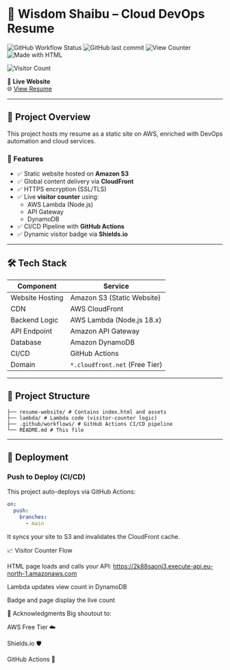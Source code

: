 # 💼 Wisdom Shaibu – Cloud DevOps Resume

![GitHub Workflow Status](https://img.shields.io/github/actions/workflow/status/wizzfi1/resume-deploy/deploy.yml?branch=main&label=build&logo=github&style=flat-square)
![GitHub last commit](https://img.shields.io/github/last-commit/wizzfi1/resume-deploy?style=flat-square)
![View Counter](https://img.shields.io/badge/dynamic/json?color=blue&label=Views&query=views&url=https://2k88saonj3.execute-api.eu-north-1.amazonaws.com&style=flat-square)
![Made with HTML](https://img.shields.io/badge/Built%20with-HTML%2FCSS-blue?style=flat-square&logo=html5)

![Visitor Count](https://img.shields.io/badge/dynamic/json?label=👁️%20Views&url=https://2k88saonj3.execute-api.eu-north-1.amazonaws.com&query=views&color=blue)

📍 **Live Website**  
🌐 [View Resume](https://d19tltegw3kn0f.cloudfront.net)

---

## 🚀 Project Overview

This project hosts my resume as a static site on AWS, enriched with DevOps automation and cloud services.

### 🌟 Features

- ✅ Static website hosted on **Amazon S3**
- ✅ Global content delivery via **CloudFront**
- ✅ HTTPS encryption (SSL/TLS)
- ✅ Live **visitor counter** using:
  - AWS Lambda (Node.js)
  - API Gateway
  - DynamoDB
- ✅ CI/CD Pipeline with **GitHub Actions**
- ✅ Dynamic visitor badge via **Shields.io**

---

## 🛠️ Tech Stack

| Component      | Service                     |
|----------------|-----------------------------|
| Website Hosting| Amazon S3 (Static Website)  |
| CDN            | AWS CloudFront              |
| Backend Logic  | AWS Lambda (Node.js 18.x)   |
| API Endpoint   | Amazon API Gateway          |
| Database       | Amazon DynamoDB             |
| CI/CD          | GitHub Actions              |
| Domain         | `*.cloudfront.net` (Free Tier) |

---

## 📂 Project Structure

```
├── resume-website/ # Contains index.html and assets
├── lambda/ # Lambda code (visitor-counter logic)
├── .github/workflows/ # GitHub Actions CI/CD pipeline
└── README.md # This file

```


---

## 🔄 Deployment

### Push to Deploy (CI/CD)

This project auto-deploys via GitHub Actions:

```yaml
on:
  push:
    branches:
      - main
```

It syncs your site to S3 and invalidates the CloudFront cache.

📈 Visitor Counter Flow

HTML page loads and calls your API:
https://2k88saonj3.execute-api.eu-north-1.amazonaws.com

Lambda updates view count in DynamoDB

Badge and page display the live count

🙌 Acknowledgments
Big shoutout to:

AWS Free Tier ☁️

Shields.io 🛡️

GitHub Actions 🚀